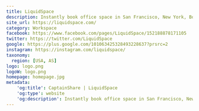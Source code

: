 ```yaml
---
title: LiquidSpace
description: Instantly book office space in San Francisco, New York, Boston, L.A. and more.  Find meeting rooms, boardrooms, &amp; office spaces for rent by the month, day, or hour.
site_url: https://liquidspace.com/
category: Workspace
facebook: https://www.facebook.com/pages/LiquidSpace/152188878171105
twitter: https://twitter.com/LiquidSpace
google: https://plus.google.com/101063425328493228637?prsrc=2
instagram: https://instagram.com/liquidspace/
taxonomy:
  region: [USA, AS]
logo: logo.png
logoW: logo.png
homepage: homepage.jpg
metadata:
    'og:title': CaptainShare | LiquidSpace
    'og:type': website
    'og:description': Instantly book office space in San Francisco, New York, Boston, L.A. and more.  Find meeting rooms, boardrooms, &amp; office spaces for rent by the month, day, or hour.
---
```

